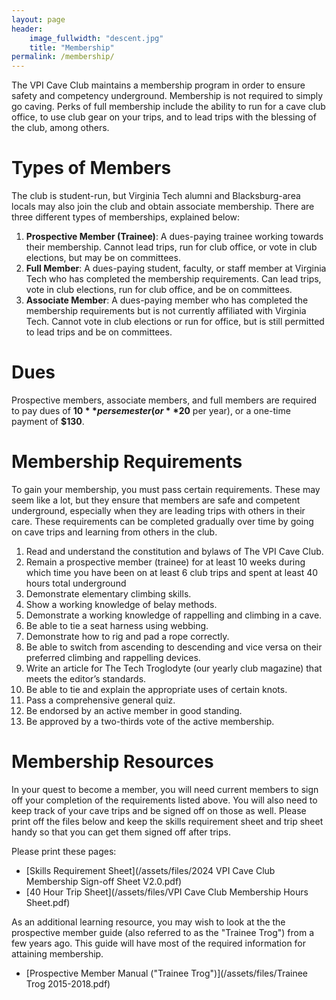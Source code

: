 ```yaml
---
layout: page
header:
    image_fullwidth: "descent.jpg"
    title: "Membership"
permalink: /membership/
---
```


The VPI Cave Club maintains a membership program in order to ensure safety and competency underground. Membership is not required to simply go caving. Perks of full membership include the ability to run for a cave club office, to use club gear on your trips, and to lead trips with the blessing of the club, among others.

# Types of Members
The club is student-run, but Virginia Tech alumni and Blacksburg-area locals may also join the club and obtain associate membership. There are three different types of memberships, explained below:
1. **Prospective Member (Trainee)**: A dues-paying trainee working towards their membership. Cannot lead trips, run for club office, or vote in club elections, but may be on committees.
2. **Full Member**: A dues-paying student, faculty, or staff member at Virginia Tech who has completed the membership requirements. Can lead trips, vote in club elections, run for club office, and be on committees.
3. **Associate Member**: A dues-paying member who has completed the membership requirements but is not currently affiliated with Virginia Tech. Cannot vote in club elections or run for office, but is still permitted to lead trips and be on committees. 

# Dues
Prospective members, associate members, and full members are required to pay dues of **$10** per semester (or **$20** per year), or a one-time payment of **$130**.

# Membership Requirements
To gain your membership, you must pass certain requirements. These may seem like a lot, but they ensure that members are safe and competent underground, especially when they are leading trips with others in their care. These requirements can be completed gradually over time by going on cave trips and learning from others in the club.
1. Read and understand the constitution and bylaws of The VPI Cave Club.
2. Remain a prospective member (trainee) for at least 10 weeks during which time you have been on at least 6 club trips and spent at least 40 hours total underground
3. Demonstrate elementary climbing skills.
4. Show a working knowledge of belay methods.
5. Demonstrate a working knowledge of rappelling and climbing in a cave.
6. Be able to tie a seat harness using webbing.
7. Demonstrate how to rig and pad a rope correctly.
8. Be able to switch from ascending to descending and vice versa on their preferred climbing and rappelling devices.
9. Write an article for The Tech Troglodyte (our yearly club magazine) that meets the editor’s standards.
10. Be able to tie and explain the appropriate uses of certain knots.
11. Pass a comprehensive general quiz.
12. Be endorsed by an active member in good standing.
13. Be approved by a two-thirds vote of the active membership.

# Membership Resources
In your quest to become a member, you will need current members to sign off your completion of the requirements listed above. You will also need to keep track of your cave trips and be signed off on those as well. Please print off the files below and keep the skills requirement sheet and trip sheet handy so that you can get them signed off after trips.

Please print these pages:
- [Skills Requirement Sheet](/assets/files/2024 VPI Cave Club Membership Sign-off Sheet V2.0.pdf)
- [40 Hour Trip Sheet](/assets/files/VPI Cave Club Membership Hours Sheet.pdf)

As an additional learning resource, you may wish to look at the the prospective member guide (also referred to as the "Trainee Trog") from a few years ago. This guide will have most of the required information for attaining membership.
- [Prospective Member Manual ("Trainee Trog")](/assets/files/Trainee Trog 2015-2018.pdf)
